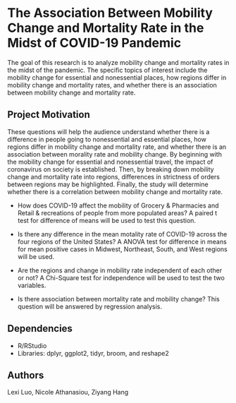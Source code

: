 # The Association Between Mobility Change and Mortality Rate in the Midst of COVID-19 Pandemic

The goal of this research is to analyze mobility change and mortality rates in the midst of the pandemic. The specific topics of interest include the mobility change for essential and nonessential places, how regions differ in mobility change and mortality rates, and whether there is an association between mobility change and mortality rate. 

## Project Motivation

These questions will help the audience understand whether there is a difference in people going to nonessential and essential places, how regions differ in mobility change and mortality rate, and whether there is an association between morality rate and mobility change. By beginning with the mobility change for essential and nonessential travel, the impact of coronavirus on society is established. Then, by breaking down mobility change and mortality rate into regions, differences in strictness of orders between regions may be highlighted. Finally, the study will determine whether there is a correlation between mobility change and mortality rate.

* How does COVID-19 affect the mobility of Grocery & Pharmacies and Retail & recreations of people from more populated areas? A paired t test for difference of means will be used to test this question. 

* Is there any difference in the mean motality rate of COVID-19 across the four regions of the United States? A ANOVA test for difference in means for mean positive cases in Midwest, Northeast, South, and West regions will be used.

* Are the regions and change in mobility rate independent of each other or not? A Chi-Square test for independence will be used to test the two variables.
  
* Is there association between mortality rate and mobility change? This question will be answered by regression analysis.

## Dependencies
* R/RStudio
* Libraries: dplyr, ggplot2, tidyr, broom, and reshape2


## Authors
Lexi Luo, Nicole Athanasiou, Ziyang Hang

